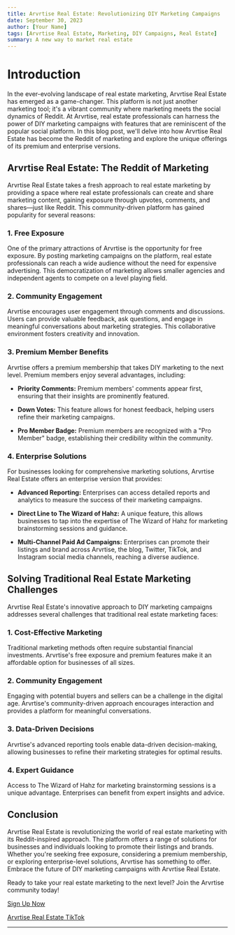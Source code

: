 ```yaml
---
title: Arvrtise Real Estate: Revolutionizing DIY Marketing Campaigns
date: September 30, 2023
author: [Your Name]
tags: [Arvrtise Real Estate, Marketing, DIY Campaigns, Real Estate]
summary: A new way to market real estate 
---
```


# Introduction

In the ever-evolving landscape of real estate marketing, Arvrtise Real Estate has emerged as a game-changer. This platform is not just another marketing tool; it's a vibrant community where marketing meets the social dynamics of Reddit. At Arvrtise, real estate professionals can harness the power of DIY marketing campaigns with features that are reminiscent of the popular social platform. In this blog post, we'll delve into how Arvrtise Real Estate has become the Reddit of marketing and explore the unique offerings of its premium and enterprise versions.

## Arvrtise Real Estate: The Reddit of Marketing

Arvrtise Real Estate takes a fresh approach to real estate marketing by providing a space where real estate professionals can create and share marketing content, gaining exposure through upvotes, comments, and shares—just like Reddit. This community-driven platform has gained popularity for several reasons:

### 1. Free Exposure

One of the primary attractions of Arvrtise is the opportunity for free exposure. By posting marketing campaigns on the platform, real estate professionals can reach a wide audience without the need for expensive advertising. This democratization of marketing allows smaller agencies and independent agents to compete on a level playing field.

### 2. Community Engagement

Arvrtise encourages user engagement through comments and discussions. Users can provide valuable feedback, ask questions, and engage in meaningful conversations about marketing strategies. This collaborative environment fosters creativity and innovation.

### 3. Premium Member Benefits

Arvrtise offers a premium membership that takes DIY marketing to the next level. Premium members enjoy several advantages, including:

- **Priority Comments:** Premium members' comments appear first, ensuring that their insights are prominently featured.

- **Down Votes:** This feature allows for honest feedback, helping users refine their marketing campaigns.

- **Pro Member Badge:** Premium members are recognized with a "Pro Member" badge, establishing their credibility within the community.

### 4. Enterprise Solutions

For businesses looking for comprehensive marketing solutions, Arvrtise Real Estate offers an enterprise version that provides:

- **Advanced Reporting:** Enterprises can access detailed reports and analytics to measure the success of their marketing campaigns.

- **Direct Line to The Wizard of Hahz:** A unique feature, this allows businesses to tap into the expertise of The Wizard of Hahz for marketing brainstorming sessions and guidance.

- **Multi-Channel Paid Ad Campaigns:** Enterprises can promote their listings and brand across Arvrtise, the blog, Twitter, TikTok, and Instagram social media channels, reaching a diverse audience.

## Solving Traditional Real Estate Marketing Challenges

Arvrtise Real Estate's innovative approach to DIY marketing campaigns addresses several challenges that traditional real estate marketing faces:

### 1. Cost-Effective Marketing

Traditional marketing methods often require substantial financial investments. Arvrtise's free exposure and premium features make it an affordable option for businesses of all sizes.

### 2. Community Engagement

Engaging with potential buyers and sellers can be a challenge in the digital age. Arvrtise's community-driven approach encourages interaction and provides a platform for meaningful conversations.

### 3. Data-Driven Decisions

Arvrtise's advanced reporting tools enable data-driven decision-making, allowing businesses to refine their marketing strategies for optimal results.

### 4. Expert Guidance

Access to The Wizard of Hahz for marketing brainstorming sessions is a unique advantage. Enterprises can benefit from expert insights and advice.

## Conclusion

Arvrtise Real Estate is revolutionizing the world of real estate marketing with its Reddit-inspired approach. The platform offers a range of solutions for businesses and individuals looking to promote their listings and brands. Whether you're seeking free exposure, considering a premium membership, or exploring enterprise-level solutions, Arvrtise has something to offer. Embrace the future of DIY marketing campaigns with Arvrtise Real Estate.

Ready to take your real estate marketing to the next level? Join the Arvrtise community today!

[Sign Up Now](https://www.arvrtise-realestate.com)

[Arvrtise Real Estate TikTok](https://tiktok.com/@ad.realestate)


---
